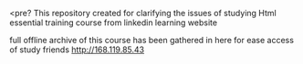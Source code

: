 <pre?
This repository created for clarifying the issues of studying
Html essential training course
from linkedin learning website

full offline archive of this course has been gathered in here for ease access of study friends
http://168.119.85.43
</pre>
